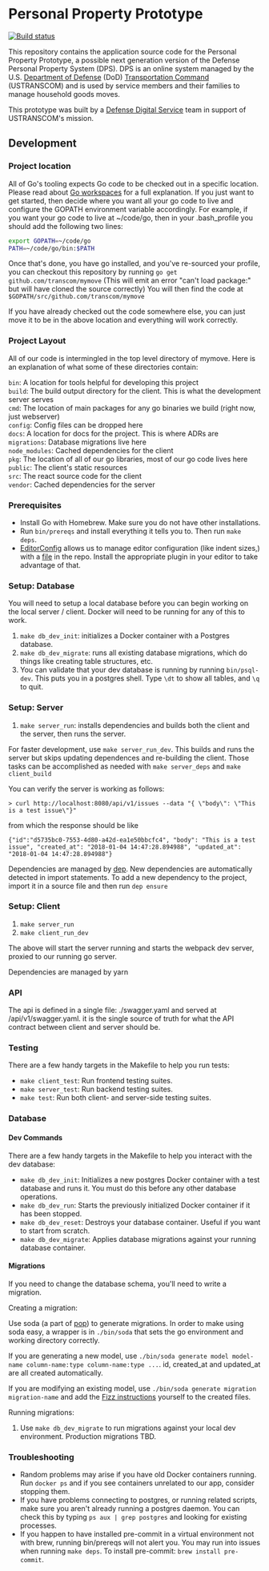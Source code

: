 # Personal Property Prototype

[![Build status](https://img.shields.io/circleci/project/github/transcom/ppp/master.svg)](https://circleci.com/gh/transcom/ppp/tree/master)

This repository contains the application source code for the Personal Property Prototype, a possible next generation version of the Defense Personal Property System (DPS). DPS is an online system managed by the U.S. [Department of Defense](https://www.defense.gov/) (DoD) [Transportation Command](http://www.ustranscom.mil/) (USTRANSCOM) and is used by service members and their families to manage household goods moves.

This prototype was built by a [Defense Digital Service](https://www.dds.mil/) team in support of USTRANSCOM's mission.

## Development

### Project location

All of Go's tooling expects Go code to be checked out in a specific location. Please read about [Go workspaces](https://golang.org/doc/code.html#Workspaces) for a full explanation. If you just want to get started, then decide where you want all your go code to live and configure the GOPATH environment variable accordingly. For example, if you want your go code to live at ~/code/go, then in your .bash_profile you should add the following two lines:

```bash
export GOPATH=~/code/go
PATH=~/code/go/bin:$PATH
```

Once that's done, you have go installed, and you've re-sourced your profile, you can checkout this repository by running `go get github.com/transcom/mymove` (This will emit an error "can't load package:" but will have cloned the source correctly) You will then find the code at `$GOPATH/src/github.com/transcom/mymove`

If you have already checked out the code somewhere else, you can just move it to be in the above location and everything will work correctly.

### Project Layout

All of our code is intermingled in the top level directory of mymove. Here is an explanation of what some of these directories contain:

`bin`: A location for tools helpful for developing this project \
`build`: The build output directory for the client. This is what the development server serves \
`cmd`: The location of main packages for any go binaries we build (right now, just webserver) \
`config`: Config files can be dropped here \
`docs`: A location for docs for the project. This is where ADRs are \
`migrations`: Database migrations live here \
`node_modules`: Cached dependencies for the client \
`pkg`: The location of all of our go libraries, most of our go code lives here \
`public`: The client's static resources \
`src`: The react source code for the client \
`vendor`: Cached dependencies for the server

### Prerequisites

* Install Go with Homebrew. Make sure you do not have other installations.
* Run `bin/prereqs` and install everything it tells you to. Then run `make deps`.
* [EditorConfig](http://editorconfig.org/) allows us to manage editor configuration (like indent sizes,) with a [file](https://github.com/transcom/ppp/blob/master/.editorconfig) in the repo. Install the appropriate plugin in your editor to take advantage of that.

### Setup: Database

You will need to setup a local database before you can begin working on the local server / client. Docker will need to be running for any of this to work.

1. `make db_dev_init`: initializes a Docker container with a Postgres database.
1. `make db_dev_migrate`: runs all existing database migrations, which do things like creating table structures, etc.
1. You can validate that your dev database is running by running `bin/psql-dev`. This puts you in a postgres shell. Type `\dt` to show all tables, and `\q` to quit.

### Setup: Server

1. `make server_run`: installs dependencies and builds both the client and the server, then runs the server.

For faster development, use `make server_run_dev`. This builds and runs the server but skips updating dependences and re-building the client. Those tasks can be accomplished as needed with `make server_deps` and `make client_build`

You can verify the server is working as follows:

`> curl http://localhost:8080/api/v1/issues --data "{ \"body\": \"This is a test issue\"}"`

from which the response should be like

`{"id":"d5735bc0-7553-4d80-a42d-ea1e50bbcfc4", "body": "This is a test issue", "created_at": "2018-01-04 14:47:28.894988", "updated_at": "2018-01-04 14:47:28.894988"}`

Dependencies are managed by [dep](https://github.com/golang/dep). New dependencies are automatically detected in import statements. To add a new dependency to the project, import it in a source file and then run `dep ensure`

### Setup: Client

1. `make server_run`
1. `make client_run_dev`

The above will start the server running and starts the webpack dev server, proxied to our running go server.

Dependencies are managed by yarn

### API

The api is defined in a single file: ./swagger.yaml and served at /api/v1/swagger.yaml. it is the single source of truth for what the API contract between client and server should be.

### Testing

There are a few handy targets in the Makefile to help you run tests:

* `make client_test`: Run frontend testing suites.
* `make server_test`: Run backend testing suites.
* `make test`: Run both client- and server-side testing suites.

### Database

#### Dev Commands

There are a few handy targets in the Makefile to help you interact with the dev database:

* `make db_dev_init`: Initializes a new postgres Docker container with a test database and runs it. You must do this before any other database operations.
* `make db_dev_run`: Starts the previously initialized Docker container if it has been stopped.
* `make db_dev_reset`: Destroys your database container. Useful if you want to start from scratch.
* `make db_dev_migrate`: Applies database migrations against your running database container.

#### Migrations

If you need to change the database schema, you'll need to write a migration.

Creating a migration:

Use soda (a part of [pop](https://github.com/markbates/pop/)) to generate migrations. In order to make using soda easy, a wrapper is in `./bin/soda` that sets the go environment and working directory correctly.

If you are generating a new model, use `./bin/soda generate model model-name column-name:type column-name:type ...`. id, created_at and updated_at are all created automatically.

If you are modifying an existing model, use `./bin/soda generate migration migration-name` and add the [Fizz instructions](https://github.com/markbates/pop/blob/master/fizz/README.md) yourself to the created files.

Running migrations:

1. Use `make db_dev_migrate` to run migrations against your local dev environment. Production migrations TBD.

### Troubleshooting

* Random problems may arise if you have old Docker containers running. Run `docker ps` and if you see containers unrelated to our app, consider stopping them.
* If you have problems connecting to postgres, or running related scripts, make sure you aren't already running a postgres daemon. You can check this by typing `ps aux | grep postgres` and looking for existing processes.
* If you happen to have installed pre-commit in a virtual environment not with brew, running bin/prereqs will not alert you. You may run into issues when running `make deps`. To install pre-commit: `brew install pre-commit`.
